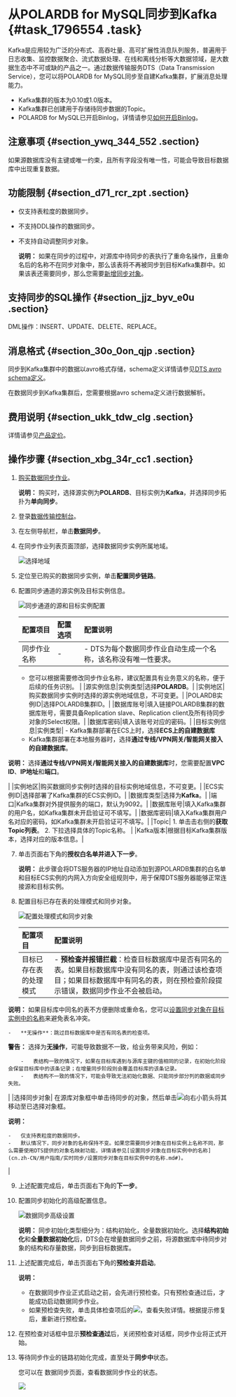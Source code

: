 # 从POLARDB for MySQL同步到Kafka {#task_1796554 .task}

Kafka是应用较为广泛的分布式、高吞吐量、高可扩展性消息队列服务，普遍用于日志收集、监控数据聚合、流式数据处理、在线和离线分析等大数据领域，是大数据生态中不可或缺的产品之一。通过数据传输服务DTS（Data Transmission Service），您可以将POLARDB for MySQL同步至自建Kafka集群，扩展消息处理能力。

-   Kafka集群的版本为0.10或1.0版本。
-   Kafka集群已创建用于存储待同步数据的Topic。
-   POLARDB for MySQL已开启Binlog，详情请参见[如何开启Binlog](https://help.aliyun.com/document_detail/113546.html)。

## 注意事项 {#section_ywq_344_552 .section}

如果源数据库没有主键或唯一约束，且所有字段没有唯一性，可能会导致目标数据库中出现重复数据。

## 功能限制 {#section_d71_rcr_zpt .section}

-   仅支持表粒度的数据同步。
-   不支持DDL操作的数据同步。
-   不支持自动调整同步对象。

    **说明：** 如果在同步的过程中，对源库中待同步的表执行了重命名操作，且重命名后的名称不在同步对象中，那么该表将不再被同步到目标Kafka集群中。如果该表还需要同步，那么您需要[新增同步对象](cn.zh-CN/用户指南/实时同步/新增同步对象.md#)。


## 支持同步的SQL操作 {#section_jjz_byv_e0u .section}

DML操作：INSERT、UPDATE、DELETE、REPLACE。

## 消息格式 {#section_30o_0on_qjp .section}

同步到Kafka集群中的数据以avro格式存储，schema定义详情请参见[DTS avro schema定义](https://github.com/LioRoger/subscribe_example/tree/master/avro)。

在数据同步到Kafka集群后，您需要根据avro schema定义进行数据解析。

## 费用说明 {#section_ukk_tdw_clg .section}

详情请参见[产品定价](../../../../cn.zh-CN/产品定价/产品定价.md#)。

## 操作步骤 {#section_xbg_34r_cc1 .section}

1.  [购买数据同步作业](../../../../cn.zh-CN/快速入门/购买流程.md#section_39h_fto_gdl)。 

    **说明：** 购买时，选择源实例为**POLARDB**、目标实例为**Kafka**，并选择同步拓扑为**单向同步**。

2.  登录[数据传输控制台](https://dts.console.aliyun.com/)。
3.  在左侧导航栏，单击**数据同步**。
4.  在同步作业列表页面顶部，选择数据同步实例所属地域。 

    ![选择地域](http://static-aliyun-doc.oss-cn-hangzhou.aliyuncs.com/assets/img/776198/156749110150604_zh-CN.png)

5.  定位至已购买的数据同步实例，单击**配置同步链路**。
6.  配置同步通道的源实例及目标实例信息。 

    ![同步通道的源和目标实例配置](http://static-aliyun-doc.oss-cn-hangzhou.aliyuncs.com/assets/img/1422621/156749110157788_zh-CN.png)

    |配置项目|配置选项|配置说明|
    |:---|:---|:---|
    |同步作业名称|-|     -   DTS为每个数据同步作业自动生成一个名称，该名称没有唯一性要求。
    -   您可以根据需要修改同步作业名称，建议配置具有业务意义的名称，便于后续的任务识别。
 |
    |源实例信息|实例类型|选择**POLARDB**。|
    |实例地区|购买数据同步实例时选择的源实例地域信息，不可变更。|
    |POLARDB实例ID|选择POLARDB集群ID。|
    |数据库账号|填入链接POLARDB集群的数据库账号，需要具备Replication slave、Replication client及所有待同步对象的Select权限。|
    |数据库密码|填入该账号对应的密码。|
    |目标实例信息|实例类型|     -   Kafka集群部署在ECS上时，选择**ECS上的自建数据库**
    -   Kafka集群部署在本地服务器时，选择**通过专线/VPN网关/智能网关接入的自建数据库**。

**说明：** 选择**通过专线/VPN网关/智能网关接入的自建数据库**时，您需要配置**VPC ID**、**IP地址**和**端口**。

 |
    |实例地区|购买数据同步实例时选择的目标实例地域信息，不可变更。|
    |ECS实例ID|选择部署了Kafka集群的ECS实例ID。|
    |数据库类型|选择为**Kafka**。|
    |端口|Kafka集群对外提供服务的端口，默认为9092。|
    |数据库账号|填入Kafka集群的用户名，如Kafka集群未开启验证可不填写。|
    |数据库密码|填入Kafka集群用户名对应的密码，如Kafka集群未开启验证可不填写。|
    |Topic|     1.  单击击右侧的**获取Topic列表**。
    2.  下拉选择具体的Topic名称。
 |
    |Kafka版本|根据目标Kafka集群版本，选择对应的版本信息。|

7.  单击页面右下角的**授权白名单并进入下一步**。 

    **说明：** 此步骤会将DTS服务器的IP地址自动添加到源POLARDB集群的白名单和目标ECS实例的内网入方向安全组规则中，用于保障DTS服务器能够正常连接源和目标实例。

8.  配置目标已存在表的处理模式和同步对象。 

    ![配置处理模式和同步对象](http://static-aliyun-doc.oss-cn-hangzhou.aliyuncs.com/assets/img/1422621/156749110156635_zh-CN.png)

    |配置项目|配置说明|
    |:---|:---|
    |目标已存在表的处理模式|     -   **预检查并报错拦截**：检查目标数据库中是否有同名的表。如果目标数据库中没有同名的表，则通过该检查项目；如果目标数据库中有同名的表，则在预检查阶段提示错误，数据同步作业不会被启动。

**说明：** 如果目标库中同名的表不方便删除或重命名，您可以[设置同步对象在目标实例中的名称](cn.zh-CN/用户指南/实时同步/设置同步对象在目标实例中的名称.md#)来避免表名冲突。

    -   **无操作**：跳过目标数据库中是否有同名表的检查项。

**警告：** 选择为**无操作**，可能导致数据不一致，给业务带来风险，例如：

        -   表结构一致的情况下，如果在目标库遇到与源库主键的值相同的记录，在初始化阶段会保留目标库中的该条记录；在增量同步阶段则会覆盖目标库的该条记录。
        -   表结构不一致的情况下，可能会导致无法初始化数据、只能同步部分列的数据或同步失败。
 |
    |选择同步对象| 在源库对象框中单击待同步的对象，然后单击![向右小箭头](http://static-aliyun-doc.oss-cn-hangzhou.aliyuncs.com/assets/img/79929/156749110140698_zh-CN.png)将其移动至已选择对象框。

 **说明：** 

    -   仅支持表粒度的数据同步。
    -   默认情况下，同步对象的名称保持不变。如果您需要同步对象在目标实例上名称不同，那么需要使用DTS提供的对象名映射功能，详情请参见[设置同步对象在目标实例中的名称](cn.zh-CN/用户指南/实时同步/设置同步对象在目标实例中的名称.md#)。
 |

9.  上述配置完成后，单击页面右下角的**下一步**。
10. 配置同步初始化的高级配置信息。 

    ![数据同步高级设置](http://static-aliyun-doc.oss-cn-hangzhou.aliyuncs.com/assets/img/17125/156749110141055_zh-CN.png)

    **说明：** 同步初始化类型细分为：结构初始化，全量数据初始化。选择**结构初始化**和**全量数据初始化**后，DTS会在增量数据同步之前，将源数据库中待同步对象的结构和存量数据，同步到目标数据库。

11. 上述配置完成后，单击页面右下角的**预检查并启动**。 

    **说明：** 

    -   在数据同步作业正式启动之前，会先进行预检查。只有预检查通过后，才能成功启动数据同步作业。
    -   如果预检查失败，单击具体检查项后的![](http://static-aliyun-doc.oss-cn-hangzhou.aliyuncs.com/assets/img/17095/156749110147468_zh-CN.png)，查看失败详情。根据提示修复后，重新进行预检查。
12. 在预检查对话框中显示**预检查通过**后，关闭预检查对话框，同步作业将正式开始。
13. 等待同步作业的链路初始化完成，直至处于**同步中**状态。 

    您可以在 数据同步页面，查看数据同步作业的状态。

    ![](http://static-aliyun-doc.oss-cn-hangzhou.aliyuncs.com/assets/img/17125/156749110141059_zh-CN.png)


